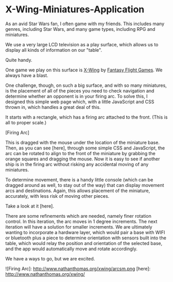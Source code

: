 # X-Wing-Miniatures-Application

As an avid Star Wars fan, I often game with my friends.  This includes many genres, including Star Wars, and many game types, including RPG and miniatures.  

We use a very large LCD television as a play surface, which allows us to display all kinds of information on our "table".

Quite handy.

One game we play on this surface is [X-Wing] by [Fantasy Flight Games].  We always have a blast.

One challenge, though, on such a big surface, and with so many miniatures, is the placement of all of the pieces you need to check navigation and determine whether an opponent is in your firing arc.  To solve this, I designed this simple web page which, with a little JavaScript and CSS thrown in, which handles a great deal of this.

It starts with a rectangle, which has a firing arc attached to the front.  (This is all to proper scale.)

[Firing Arc]

This is dragged with the mouse under the location of the miniature base.  Then, as you can see [here], through some simple CSS and JavaScript, the arc can be rotated to align to the front of the miniature by grabbing the orange squares and dragging the mouse.  Now it is easy to see if another ship is in the firing arc without risking any accidental moving of any miniatures.

To determine movement, there is a handy little console (which can be dragged around as well, to stay out of the way) that can display movement arcs and destinations.  Again, this allows placement of the miniature, accurately, with less risk of moving other pieces.

Take a look at it [here].  

There are some refinements which are needed, namely finer rotation control.  In this iteration, the arc moves in 1 degree increments.  The next iteration will have a solution for smaller increments.  We are ultimately wanting to incorporate a hardware layer, which would pair a base with WIFI or bluetooth plus a piece to determine orientation with sensors built into the table, which would relay the position and orientation of the selected base, and the app would automatically move and rotate accordingly.

We have a ways to go, but we are excited.

[//]: # (These are the links used in the body of this document.)
   [X-Wing]: <https://www.fantasyflightgames.com/en/products/x-wing/>
   [Fantasy Flight Games]: <https://www.fantasyflightgames.com>
   ![Firing Arc]: <http://www.nathanthomas.org/xwing/arcsm.png>
   [here]: <http://www.nathanthomas.org/xwing/>
